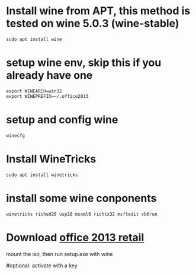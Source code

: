 # Install wine from APT, this method is tested on wine 5.0.3 (wine-stable)
`sudo apt install wine`

# setup wine env, skip this if you already have one
`export WINEARCH=win32` <br>
`export WINEPREFIX=~/.office2013`

# setup and config wine
`winecfg`

# Install WineTricks
`sudo apt install winetricks`

# install some wine conponents
`winetricks riched20 usp10 msxml6 richtx32 msftedit vb6run`

# Download [office 2013 retail](ed2k://|file|en_office_professional_plus_2013_x86_dvd_1123673.iso|699004928|BB00273C2DA5FF775165D748DBFDA37C|/)
mount the iso, then run setup.exe with wine

#optional: activate with a key
